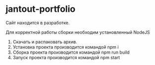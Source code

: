 # jantout-portfolio

Сайт находится в разработке.

Для корректной работы сборки необходим установленный NodeJS
1. Скачать и распаковать архив.
2. Установка проекта производится командой npm i
3. Сборка проекта производится командой npm run build
4. Запуск проекта производится командой npm start
